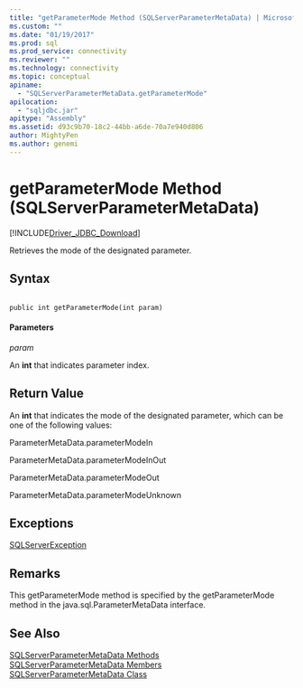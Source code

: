 ```yaml
---
title: "getParameterMode Method (SQLServerParameterMetaData) | Microsoft Docs"
ms.custom: ""
ms.date: "01/19/2017"
ms.prod: sql
ms.prod_service: connectivity
ms.reviewer: ""
ms.technology: connectivity
ms.topic: conceptual
apiname: 
  - "SQLServerParameterMetaData.getParameterMode"
apilocation: 
  - "sqljdbc.jar"
apitype: "Assembly"
ms.assetid: d93c9b70-18c2-44bb-a6de-70a7e940d806
author: MightyPen
ms.author: genemi
---
```

# getParameterMode Method (SQLServerParameterMetaData)
[!INCLUDE[Driver_JDBC_Download](../../../includes/driver_jdbc_download.md)]

  Retrieves the mode of the designated parameter.  
  
## Syntax  
  
```  
  
public int getParameterMode(int param)  
```  
  
#### Parameters  
 *param*  
  
 An **int** that indicates parameter index.  
  
## Return Value  
 An **int** that indicates the mode of the designated parameter, which can be one of the following values:  
  
 ParameterMetaData.parameterModeIn  
  
 ParameterMetaData.parameterModeInOut  
  
 ParameterMetaData.parameterModeOut  
  
 ParameterMetaData.parameterModeUnknown  
  
## Exceptions  
 [SQLServerException](../../../connect/jdbc/reference/sqlserverexception-class.md)  
  
## Remarks  
 This getParameterMode method is specified by the getParameterMode method in the java.sql.ParameterMetaData interface.  
  
## See Also  
 [SQLServerParameterMetaData Methods](../../../connect/jdbc/reference/sqlserverparametermetadata-methods.md)   
 [SQLServerParameterMetaData Members](../../../connect/jdbc/reference/sqlserverparametermetadata-members.md)   
 [SQLServerParameterMetaData Class](../../../connect/jdbc/reference/sqlserverparametermetadata-class.md)  
  
  
